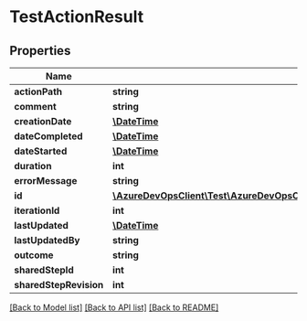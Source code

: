 # TestActionResult

## Properties
Name | Type | Description | Notes
------------ | ------------- | ------------- | -------------
**actionPath** | **string** |  | [optional] 
**comment** | **string** |  | [optional] 
**creationDate** | [**\DateTime**](\DateTime.md) |  | [optional] 
**dateCompleted** | [**\DateTime**](\DateTime.md) |  | [optional] 
**dateStarted** | [**\DateTime**](\DateTime.md) |  | [optional] 
**duration** | **int** |  | [optional] 
**errorMessage** | **string** |  | [optional] 
**id** | [**\AzureDevOpsClient\Test\AzureDevOpsClient\Test\Model\LegacyTestCaseResultIdentifier**](LegacyTestCaseResultIdentifier.md) |  | [optional] 
**iterationId** | **int** |  | [optional] 
**lastUpdated** | [**\DateTime**](\DateTime.md) |  | [optional] 
**lastUpdatedBy** | **string** |  | [optional] 
**outcome** | **string** |  | [optional] 
**sharedStepId** | **int** |  | [optional] 
**sharedStepRevision** | **int** |  | [optional] 

[[Back to Model list]](../README.md#documentation-for-models) [[Back to API list]](../README.md#documentation-for-api-endpoints) [[Back to README]](../README.md)


